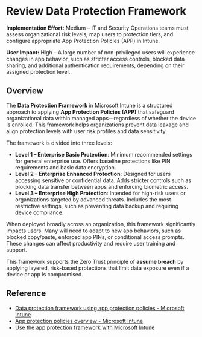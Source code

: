 # Review Data Protection Framework

**Implementation Effort:** Medium – IT and Security Operations teams must assess organizational risk levels, map users to protection tiers, and configure appropriate App Protection Policies (APP) in Intune.

**User Impact:** High – A large number of non-privileged users will experience changes in app behavior, such as stricter access controls, blocked data sharing, and additional authentication requirements, depending on their assigned protection level.

## Overview

The **Data Protection Framework** in Microsoft Intune is a structured approach to applying **App Protection Policies (APP)** that safeguard organizational data within managed apps—regardless of whether the device is enrolled. This framework helps organizations prevent data leakage and align protection levels with user risk profiles and data sensitivity.

The framework is divided into three levels:

- **Level 1 – Enterprise Basic Protection**: Minimum recommended settings for general enterprise use. Offers baseline protections like PIN requirements and basic data encryption.
- **Level 2 – Enterprise Enhanced Protection**: Designed for users accessing sensitive or confidential data. Adds stricter controls such as blocking data transfer between apps and enforcing biometric access.
- **Level 3 – Enterprise High Protection**: Intended for high-risk users or organizations targeted by advanced threats. Includes the most restrictive settings, such as preventing data backup and requiring device compliance.

When deployed broadly across an organization, this framework significantly impacts users. Many will need to adapt to new app behaviors, such as blocked copy/paste, enforced app PINs, or conditional access prompts. These changes can affect productivity and require user training and support.

This framework supports the Zero Trust principle of **assume breach** by applying layered, risk-based protections that limit data exposure even if a device or app is compromised.

## Reference

- [Data protection framework using app protection policies - Microsoft Intune](https://learn.microsoft.com/en-us/intune/intune-service/apps/app-protection-framework)  
- [App protection policies overview - Microsoft Intune](https://learn.microsoft.com/en-us/intune/intune-service/apps/app-protection-policy)  
- [Use the app protection framework with Microsoft Intune](https://learn.microsoft.com/en-us/microsoft-365/solutions/apps-protect-framework?view=o365-worldwide)
